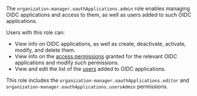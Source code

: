 The `organization-manager.oauthApplications.admin` role enables managing OIDC applications and access to them, as well as users added to such OIDC applications.

Users with this role can:
* View info on OIDC applications, as well as create, deactivate, activate, modify, and delete them.
* View info on the [access permissions](../../../iam/concepts/access-control/index.md) granted for the relevant OIDC applications and modify such permissions.
* View and edit the list of the [users](../../../overview/roles-and-resources.md#users) added to OIDC applications.

This role includes the `organization-manager.oauthApplications.editor` and `organization-manager.oauthApplications.usersAdmin` permissions.